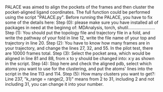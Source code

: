 PALACE was aimed to align the pockets of the frames and then cluster the pocket-aligned ligand coordinates. 
The full function could be performed using the script "PALACE.py". 
Before running the PALACE, you have to fix some of the details here: 
Step (0): please make sure you have installed all of packages in need at the beginng of: MDAnalysis, torch, shutil......................
Step (1): You should put the topology file and trajectory file in a fold, and write the pathway of your fold in line 12, write the file name of your top and trajectory in line 20. 
Step (2): You have to know how many frames are in your trajectory, and change the lines 27, 32, and 55. In the pilot test, there are 10000 frames total. 
Step (3): Select the pocket area, which would be aligned in line 81 and 88, from x to y should be changed into: x:y as shown in the script. 
Step (4): Stop here and check the aligned pdb, select which atoms you want to use for the clustering, and put the atoms' lines into the script in the line 113 and 114. 
Step (5): How many clusters you want to get?: Line 237,  "k_range = range(2, 31)" means from 2 to 31, including 2 and not including 31, you can change it into your number. 
